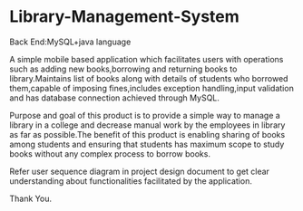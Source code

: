 # Library-Management-System
Back End:MySQL+java language
 
A simple mobile based application which facilitates users with operations such as adding new books,borrowing and returning books to library.Maintains list of books along with details of students who borrowed them,capable of imposing fines,includes exception handling,input validation and has database connection achieved through MySQL.

Purpose and goal of this product is to provide a simple way to manage a library in a college and decrease manual work by the employees in library as far as possible.The benefit of this product is enabling sharing of  books among students and ensuring that students has maximum scope to study books without any complex process to borrow books.

Refer user sequence diagram in project design document to get clear understanding about functionalities facilitated by the application.

Thank You.
